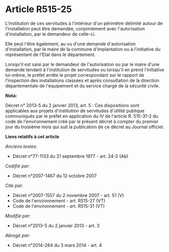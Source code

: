 # Article R515-25

L'institution de ces servitudes à l'intérieur d'un périmètre délimité autour de l'installation peut être demandée,
conjointement avec l'autorisation d'installation, par le demandeur de celle-ci.

Elle peut l'être également, au vu d'une demande d'autorisation d'installation, par le maire de la commune d'implantation ou à
l'initiative du représentant de l'Etat dans le département.

Lorsqu'il est saisi par le demandeur de l'autorisation ou par le maire d'une demande tendant à l'institution de servitudes ou
lorsqu'il en prend l'initiative lui-même, le préfet arrête le projet correspondant sur le rapport de l'inspection des
installations classées et après consultation de la direction départementale de l'équipement et du service chargé de la
sécurité civile.

**Nota:**

Décret n° 2013-5 du 2 janvier 2013, art. 5 : Ces dispositions sont applicables aux projets d'institution de servitudes
d'utilité publique communiqués par le préfet en application du IV de l'article R. 515-31-2 du code de l'environnement créé
par le présent décret à compter du premier jour du troisième mois qui suit la publication de ce décret au Journal officiel.

**Liens relatifs à cet article**

_Anciens textes_:

  - Décret n°77-1133 du 21 septembre 1977 - art. 24-2 (Ab)

_Codifié par_:

  - Décret n°2007-1467 du 12 octobre 2007

_Cité par_:

  - Décret n°2007-1557 du 2 novembre 2007 - art. 51 (V)
  - Code de l'environnement - art. R515-27 (VT)
  - Code de l'environnement - art. R515-31 (VT)

_Modifié par_:

  - Décret n°2013-5 du 2 janvier 2013 - art. 3

_Abrogé par_:

  - Décret n°2014-284 du 3 mars 2014 - art. 4
